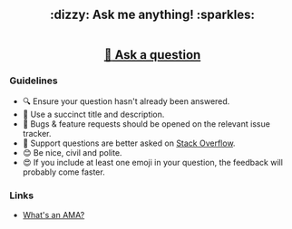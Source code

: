 
<h2 align="center">
 :dizzy: Ask me anything! :sparkles:<br><br>

 <a href="../../issues/new">:speech_balloon: Ask a question</a>
</h2>


### Guidelines

 - :mag: Ensure your question hasn't already been answered.
 - :memo: Use a succinct title and description.
 - :bug: Bugs & feature requests should be opened on the relevant issue tracker.
 - :signal_strength: Support questions are better asked on [Stack Overflow](https://stackoverflow.com/).
 - :blush: Be nice, civil and polite.
 - :heart_eyes: If you include at least one emoji in your question, the feedback will
   probably come faster.

### Links

 - [What's an AMA?](https://en.wikipedia.org/wiki/Reddit#AMAs_("Ask_Me_Anything"))
